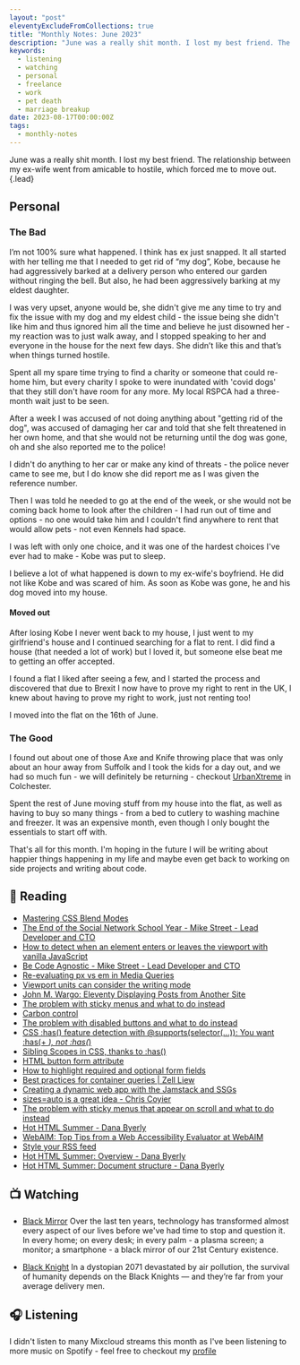 ```yaml
---
layout: "post"
eleventyExcludeFromCollections: true
title: "Monthly Notes: June 2023"
description: "June was a really shit month. I lost my best friend. The relationship between my ex-wife went from amicable to hostile, which forced me to move out."
keywords:
  - listening
  - watching
  - personal
  - freelance
  - work
  - pet death
  - marriage breakup
date: 2023-08-17T00:00:00Z
tags:
  - monthly-notes
---
```

June was a really shit month. I lost my best friend. The relationship between my ex-wife went from amicable to hostile, which forced me to move out.{.lead}

## Personal

### The Bad
I’m not 100% sure what happened. I think has ex just snapped. It all started with her telling me that I needed to get rid of “my dog”, Kobe, because he had aggressively barked at a delivery person who entered our garden without ringing the bell. But also, he had been aggressively barking at my eldest daughter.

I was very upset, anyone would be, she didn't give me any time to try and fix the issue with my dog and my eldest child - the issue being she didn't like him and thus ignored him all the time and believe he just disowned her - my reaction was to just walk away, and I stopped speaking to her and everyone in the house for the next few days. She didn’t like this and that’s when things turned hostile.

Spent all my spare time trying to find a charity or someone that could re-home him, but every charity I spoke to were inundated with 'covid dogs' that they still don't have room for any more. My local RSPCA had a three-month wait just to be seen.

After a week I was accused of not doing anything about "getting rid of the dog", was accused of damaging her car and told that she felt threatened in her own home, and that she would not be returning until the dog was gone, oh and she also reported me to the police!

I didn't do anything to her car or make any kind of threats - the police never came to see me, but I do know she did report me as I was given the reference number. 

Then I was told he needed to go at the end of the week, or she would not be coming back home to look after the children - I had run out of time and options - no one would take him and I couldn't find anywhere to rent that would allow pets - not even Kennels had space.

I was left with only one choice, and it was one of the hardest choices I've ever had to make - Kobe was put to sleep.

I believe a lot of what happened is down to my ex-wife's boyfriend. He did not like Kobe and was scared of him. As soon as Kobe was gone, he and his dog moved into my house.

#### Moved out
After losing Kobe I never went back to my house, I just went to my girlfriend's house and I continued searching for a flat to rent. I did find a house (that needed a lot of work) but I loved it, but someone else beat me to getting an offer accepted.

I found a flat I liked after seeing a few, and I started the process and discovered that due to Brexit I now have to prove my right to rent in the UK, I knew about having to prove my right to work, just not renting too!

I moved into the flat on the 16th of June.

### The Good
I found out about one of those Axe and Knife throwing place that was only about an hour away from Suffolk and I took the kids for a day out, and we had so much fun - we will definitely be returning - checkout [UrbanXtreme](https://urbanxtreme.co.uk "UrbanXtreme") in Colchester.

Spent the rest of June moving stuff from my house into the flat, as well as having to buy so many things - from a bed to cutlery to washing machine and freezer. It was an expensive month, even though I only bought the essentials to start off with.

That's all for this month. I'm hoping in the future I will be writing about happier things happening in my life and maybe even get back to working on side projects and writing about code.


## 📖 Reading
- [Mastering CSS Blend Modes](https://www.kodingkitty.com/blog/blend-modes/ "Mastering CSS Blend Modes")
- [The End of the Social Network School Year - Mike Street - Lead Developer and CTO](https://www.mikestreety.co.uk/blog/the-end-of-the-social-network-school-year/ "The End of the Social Network School Year - Mike Street - Lead Developer and CTO")
- [How to detect when an element enters or leaves the viewport with vanilla JavaScript](https://gomakethings.com/how-to-detect-when-an-element-enters-or-leaves-the-viewport-with-vanilla-javascript/ "How to detect when an element enters or leaves the viewport with vanilla JavaScript")
- [Be Code Agnostic - Mike Street - Lead Developer and CTO](https://www.mikestreety.co.uk/blog/be-code-agnostic/ "Be Code Agnostic - Mike Street - Lead Developer and CTO")
- [Re-evaluating px vs em in Media Queries](https://keithjgrant.com/posts/2023/05/px-vs-em-in-media-queries/ "Re-evaluating px vs em in Media Queries")
- [Viewport units can consider the writing mode](https://www.stefanjudis.com/today-i-learned/viewport-units-can-consider-the-writing-mode/ "Viewport units can consider the writing mode")
- [John M. Wargo: Eleventy Displaying Posts from Another Site](https://johnwargo.com/posts/2023/eleventy-displaying-posts-from-another-site/ "John M. Wargo: Eleventy Displaying Posts from Another Site")
- [The problem with sticky menus and what to do instead](https://adamsilver.io/blog/the-problem-with-sticky-menus-and-what-to-do-instead/ "The problem with sticky menus and what to do instead")
- [Carbon control](https://gomakethings.com/carbon-control/ "Carbon control")
- [The problem with disabled buttons and what to do instead](https://adamsilver.io/blog/the-problem-with-disabled-buttons-and-what-to-do-instead/ "The problem with disabled buttons and what to do instead")
- [CSS :has() feature detection with @supports(selector(…)): You want :has(+ *), not :has(*)](https://www.bram.us/2023/01/04/css-has-feature-detection-with-supportsselector-you-want-has-not-has/ "CSS :has() feature detection with @supports(selector(…)): You want :has(+ *), not :has(*)")
- [Sibling Scopes in CSS, thanks to :has()](https://www.bram.us/2023/01/12/sibling-scopes-in-css-thanks-to-has/ "Sibling Scopes in CSS, thanks to :has()")
- [HTML button form attribute](https://sebastiandedeyne.com/html-button-form-attribute/ "HTML button form attribute")
- [How to highlight required and optional form fields](https://adamsilver.io/blog/how-to-highlight-required-and-optional-form-fields/ "How to highlight required and optional form fields")
- [Best practices for container queries | Zell Liew](https://zellwk.com/blog/container-queries-best-practice/ "Best practices for container queries | Zell Liew")
- [Creating a dynamic web app with the Jamstack and SSGs](https://gomakethings.com/creating-a-dynamic-web-app-with-the-jamstack-and-ssgs/ "Creating a dynamic web app with the Jamstack and SSGs")
- [sizes=auto is a great idea - Chris Coyier](https://chriscoyier.net/2023/06/23/sizesauto-is-a-great-idea/ "sizes=auto is a great idea - Chris Coyier")
- [The problem with sticky menus that appear on scroll and what to do instead](https://adamsilver.io/blog/the-problem-with-sticky-menus-that-appear-on-scroll-and-what-to-do-instead/ "The problem with sticky menus that appear on scroll and what to do instead")
- [Hot HTML Summer - Dana Byerly](https://danabyerly.com/notes/hot-html-summer/ "Hot HTML Summer - Dana Byerly")
- [WebAIM: Top Tips from a Web Accessibility Evaluator at WebAIM](https://webaim.org/blog/top-evaluation-tips/ "WebAIM: Top Tips from a Web Accessibility Evaluator at WebAIM")
- [Style your RSS feed](https://darekkay.com/blog/rss-styling/ "Style your RSS feed")
- [Hot HTML Summer: Overview - Dana Byerly](https://danabyerly.com/notes/hot-html-summer-overview/ "Hot HTML Summer: Overview - Dana Byerly")
- [Hot HTML Summer: Document structure - Dana Byerly](https://danabyerly.com/notes/hot-html-summer-document-structure/ "Hot HTML Summer: Document structure - Dana Byerly")

## 📺 Watching
- [Black Mirror](https://www.themoviedb.org/tv/42009-black-mirror "Black Mirror")
  Over the last ten years, technology has transformed almost every aspect of our lives before we've had time to stop and question it. In every home; on every desk; in every palm - a plasma screen; a monitor; a smartphone - a black mirror of our 21st Century existence.

- [Black Knight](https://www.themoviedb.org/tv/137040 "Black Knight")
  In a dystopian 2071 devastated by air pollution, the survival of humanity depends on the Black Knights — and they’re far from your average delivery men.

## 🎧 Listening
I didn't listen to many Mixcloud streams this month as I've been listening to more music on Spotify - feel free to checkout my [profile](https://open.spotify.com/user/juan.fernandes "Juan Fernandes' Spotify profile")
